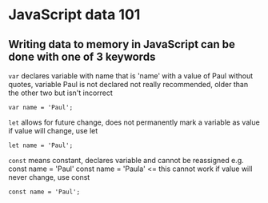 # JavaScript data 101
## Writing data to memory in JavaScript can be done with one of 3 keywords

`var` 
declares variable with name that is 'name' with a value of Paul
without quotes, variable Paul is not declared
not really recommended, older than the other two but isn't incorrect
```
var name = 'Paul';
```
`let`
allows for future change, does not permanently mark a variable as value
if value will change, use let 
```
let name = 'Paul';
```
`const`
means constant, declares variable and cannot be reassigned
e.g. const name = 'Paul'
const name = 'Paula' <= this cannot work
if value will never change, use const
```
const name = 'Paul';
```